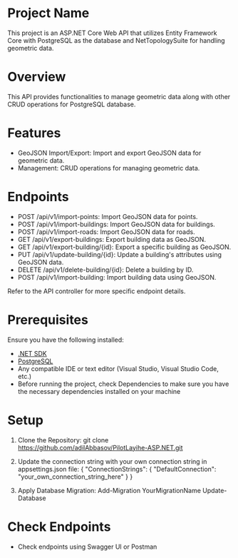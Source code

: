 # Project Name

This project is an ASP.NET Core Web API that utilizes Entity Framework Core with PostgreSQL as the database and NetTopologySuite for handling geometric data.

# Overview

This API provides functionalities to manage geometric data along with other CRUD operations for PostgreSQL database.

# Features

- GeoJSON Import/Export: Import and export GeoJSON data for geometric data.
- Management: CRUD operations for managing geometric data.

# Endpoints

- POST /api/v1/import-points: Import GeoJSON data for points.
- POST /api/v1/import-buildings: Import GeoJSON data for buildings.
- POST /api/v1/import-roads: Import GeoJSON data for roads.
- GET /api/v1/export-buildings: Export building data as GeoJSON.
- GET /api/v1/export-building/{id}: Export a specific building as GeoJSON.
- PUT /api/v1/update-building/{id}: Update a building's attributes using GeoJSON data.
- DELETE /api/v1/delete-building/{id}: Delete a building by ID.
- POST /api/v1/import-building: Import building data using GeoJSON.

Refer to the API controller for more specific endpoint details.

# Prerequisites

Ensure you have the following installed:

- [.NET SDK](https://dotnet.microsoft.com/download)
- [PostgreSQL](https://www.postgresql.org/download/)
- Any compatible IDE or text editor (Visual Studio, Visual Studio Code, etc.)
- Before running the project, check Dependencies to make sure you have the necessary dependencies installed on your machine

# Setup

1. Clone the Repository:
   git clone https://github.com/adilAbbasov/PilotLayihe-ASP.NET.git

2. Update the connection string with your own connection string in appsettings.json file:
   {
      "ConnectionStrings": {
         "DefaultConnection": "your_own_connection_string_here"
      }
   }

3. Apply Database Migration:
   Add-Migration YourMigrationName
   Update-Database

# Check Endpoints

- Check endpoints using Swagger UI or Postman
